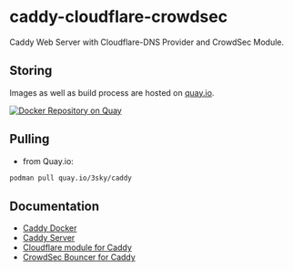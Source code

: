 # caddy-cloudflare-crowdsec

Caddy Web Server with Cloudflare-DNS Provider and CrowdSec Module.

## Storing

Images as well as build process are hosted on [quay.io](quay.io).

[![Docker Repository on Quay](https://quay.io/repository/3sky/caddy/status "Docker Repository on Quay")](https://quay.io/repository/3sky/caddy)

## Pulling

* from Quay.io:

```bash
podman pull quay.io/3sky/caddy
```

## Documentation

* [Caddy Docker](https://hub.docker.com/_/caddy)
* [Caddy Server](https://caddyserver.com/docs/)
* [Cloudflare module for Caddy](github.com/caddy-dns/cloudflare)
* [CrowdSec Bouncer for Caddy](https://github.com/hslatman/caddy-crowdsec-bouncer)
